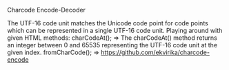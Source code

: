 Charcode Encode-Decoder

The UTF-16 code unit matches the Unicode code point for code points which can be represented in a single UTF-16 code unit.
Playing around with given HTML methods:
charCodeAt(); => The charCodeAt() method returns an integer between 0 and 65535 representing the UTF-16 code unit at the given index.
fromCharCode();  => 
https://github.com/ekvirika/charcode-encode

